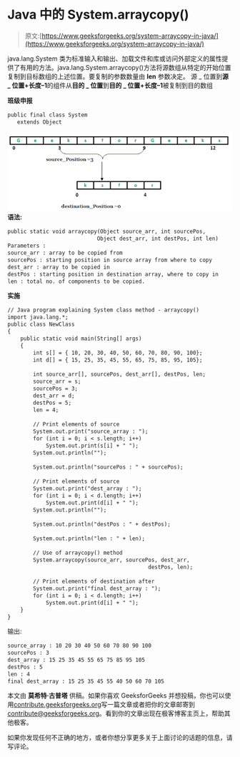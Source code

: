 # Java 中的 System.arraycopy()

> 原文:[https://www.geeksforgeeks.org/system-arraycopy-in-java/](https://www.geeksforgeeks.org/system-arraycopy-in-java/)

java.lang.System 类为标准输入和输出、加载文件和库或访问外部定义的属性提供了有用的方法。java.lang.System.arraycopy()方法将源数组从特定的开始位置复制到目标数组的上述位置。要复制的参数数量由 **len** 参数决定。
源 _ 位置到**源 _ 位置+长度–1**的组件从**目的 _ 位置**到**目的 _ 位置+长度–1**被复制到目的数组

**班级申报**

```
public final class System
   extends Object
```

**![arraycopy](img/836f938bdd94b1dfbfee071cd7a492d5.png)** 
**语法:**

```
public static void arraycopy(Object source_arr, int sourcePos,
                            Object dest_arr, int destPos, int len)
Parameters : 
source_arr : array to be copied from
sourcePos : starting position in source array from where to copy
dest_arr : array to be copied in
destPos : starting position in destination array, where to copy in
len : total no. of components to be copied.

```

**实施**

```
// Java program explaining System class method - arraycopy()
import java.lang.*;
public class NewClass
{
    public static void main(String[] args)
    {
        int s[] = { 10, 20, 30, 40, 50, 60, 70, 80, 90, 100};
        int d[] = { 15, 25, 35, 45, 55, 65, 75, 85, 95, 105};

        int source_arr[], sourcePos, dest_arr[], destPos, len;
        source_arr = s;
        sourcePos = 3;
        dest_arr = d;
        destPos = 5;
        len = 4;

        // Print elements of source
        System.out.print("source_array : ");
        for (int i = 0; i < s.length; i++)
            System.out.print(s[i] + " ");
        System.out.println("");

        System.out.println("sourcePos : " + sourcePos);

        // Print elements of source
        System.out.print("dest_array : ");
        for (int i = 0; i < d.length; i++)
            System.out.print(d[i] + " ");
        System.out.println("");

        System.out.println("destPos : " + destPos);

        System.out.println("len : " + len);

        // Use of arraycopy() method
        System.arraycopy(source_arr, sourcePos, dest_arr, 
                                            destPos, len);

        // Print elements of destination after
        System.out.print("final dest_array : ");
        for (int i = 0; i < d.length; i++)
            System.out.print(d[i] + " ");
    }
} 
```

输出:

```
source_array : 10 20 30 40 50 60 70 80 90 100 
sourcePos : 3
dest_array : 15 25 35 45 55 65 75 85 95 105 
destPos : 5
len : 4
final dest_array : 15 25 35 45 55 40 50 60 70 105 

```

本文由 **莫希特·古普塔** 供稿。如果你喜欢 GeeksforGeeks 并想投稿，你也可以使用[contribute.geeksforgeeks.org](http://www.contribute.geeksforgeeks.org)写一篇文章或者把你的文章邮寄到 contribute@geeksforgeeks.org。看到你的文章出现在极客博客主页上，帮助其他极客。

如果你发现任何不正确的地方，或者你想分享更多关于上面讨论的话题的信息，请写评论。